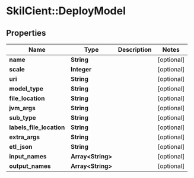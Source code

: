 # SkilCient::DeployModel

## Properties
Name | Type | Description | Notes
------------ | ------------- | ------------- | -------------
**name** | **String** |  | [optional] 
**scale** | **Integer** |  | [optional] 
**uri** | **String** |  | [optional] 
**model_type** | **String** |  | [optional] 
**file_location** | **String** |  | [optional] 
**jvm_args** | **String** |  | [optional] 
**sub_type** | **String** |  | [optional] 
**labels_file_location** | **String** |  | [optional] 
**extra_args** | **String** |  | [optional] 
**etl_json** | **String** |  | [optional] 
**input_names** | **Array&lt;String&gt;** |  | [optional] 
**output_names** | **Array&lt;String&gt;** |  | [optional] 


